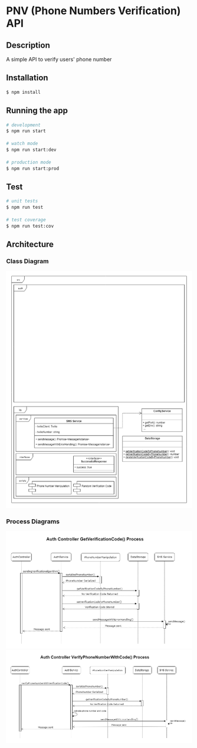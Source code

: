 # PNV (Phone Numbers Verification) API

## Description

A simple API to verify users' phone number

## Installation

```bash
$ npm install
```

## Running the app

```bash
# development
$ npm run start

# watch mode
$ npm run start:dev

# production mode
$ npm run start:prod
```

## Test

```bash
# unit tests
$ npm run test

# test coverage
$ npm run test:cov
```

## Architecture

### Class Diagram

<img src="./diagrams/classes-diagram.png" width="880" alt="Get verification code process diagram" />

### Process Diagrams

<img src="./diagrams/get-verification-code-process-diagram.png" width="880" alt="Get verification code process diagram" />

<img src="./diagrams/verify-phone-number-with-code-process-diagram.png" width="880" alt="Get verification code process diagram" />
